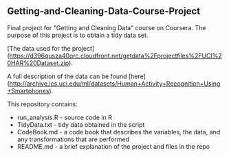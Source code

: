 ## Getting-and-Cleaning-Data-Course-Project
Final project for "Getting and Cleaning Data" course on Coursera. The purpose of this project is to obtain a tidy data set.

[The data used for the project] (https://d396qusza40orc.cloudfront.net/getdata%2Fprojectfiles%2FUCI%20HAR%20Dataset.zip).

A full description of the data can be found [here] (http://archive.ics.uci.edu/ml/datasets/Human+Activity+Recognition+Using+Smartphones).

This repository contains:
- run_analysis.R - source code in R
- TidyData.txt - tidy data obtained in the script
- CodeBook.md - a code book that describes the variables, the data, and any transformations that are performed
- README.md - a brief explanation of the project and files in the repo

